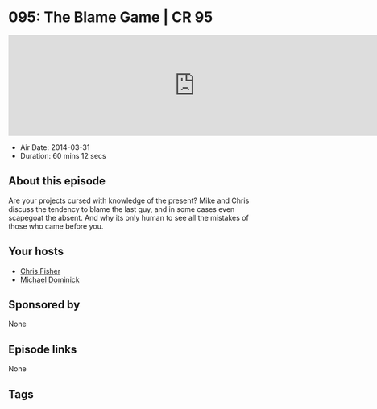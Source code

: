 # 095: The Blame Game | CR 95

<iframe src="https://player.fireside.fm/v2/MLf2ZzhC+mnOjz0Yd?theme=dark" width="740" height="200" frameborder="0" scrolling="no"></iframe>

* Air Date: 2014-03-31
* Duration: 60 mins 12 secs

## About this episode

Are your projects cursed with knowledge of the present? Mike and Chris discuss the tendency to blame the last guy, and in some cases even scapegoat the absent. And why its only human to see all the mistakes of those who came before you.

## Your hosts
* [Chris Fisher](https://coder.show/hosts/chrislas)
* [Michael Dominick](https://coder.show/hosts/michael)

## Sponsored by

None



## Episode links

None



## Tags

